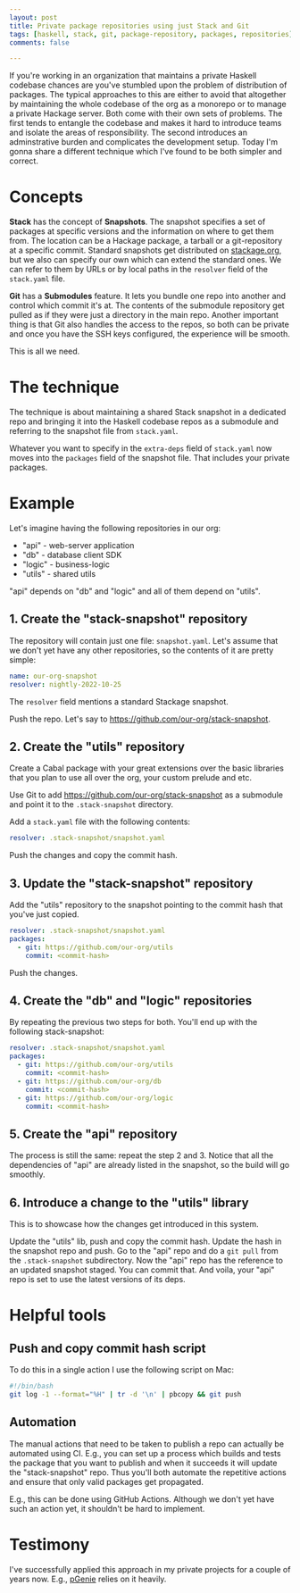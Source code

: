 ```yaml
---
layout: post
title: Private package repositories using just Stack and Git
tags: [haskell, stack, git, package-repository, packages, repositories]
comments: false

---
```


If you're working in an organization that maintains a private Haskell codebase chances are you've stumbled upon the problem of distribution of packages. The typical approaches to this are either to avoid that altogether by maintaining the whole codebase of the org as a monorepo or to manage a private Hackage server. Both come with their own sets of problems. The first tends to entangle the codebase and makes it hard to introduce teams and isolate the areas of responsibility. The second introduces an adminstrative burden and complicates the development setup. Today I'm gonna share a different technique which I've found to be both simpler and correct.

# Concepts

**Stack** has the concept of **Snapshots**. The snapshot specifies a set of packages at specific versions and the information on where to get them from. The location can be a Hackage package, a tarball or a git-repository at a specific commit. Standard snapshots get distributed on [stackage.org](https://stackage.org), but we also can specify our own which can extend the standard ones. We can refer to them by URLs or by local paths in the `resolver` field of the `stack.yaml` file.

**Git** has a **Submodules** feature. It lets you bundle one repo into another and control which commit it's at. The contents of the submodule repository get pulled as if they were just a directory in the main repo. Another important thing is that Git also handles the access to the repos, so both can be private and once you have the SSH keys configured, the experience will be smooth.

This is all we need.

# The technique

The technique is about maintaining a shared Stack snapshot in a dedicated repo and bringing it into the Haskell codebase repos as a submodule and referring to the snapshot file from `stack.yaml`.

Whatever you want to specify in the `extra-deps` field of `stack.yaml` now moves into the `packages` field of the snapshot file. That includes your private packages.

# Example

Let's imagine having the following repositories in our org:

- "api" - web-server application
- "db" - database client SDK
- "logic" - business-logic
- "utils" - shared utils

"api" depends on "db" and "logic" and all of them depend on "utils".

## 1. Create the "stack-snapshot" repository

The repository will contain just one file: `snapshot.yaml`. Let's assume that we don't yet have any other repositories, so the contents of it are pretty simple:

```yaml
name: our-org-snapshot
resolver: nightly-2022-10-25
```

The `resolver` field mentions a standard Stackage snapshot.

Push the repo. Let's say to https://github.com/our-org/stack-snapshot.

## 2. Create the "utils" repository

Create a Cabal package with your great extensions over the basic libraries that you plan to use all over the org, your custom prelude and etc.

Use Git to add https://github.com/our-org/stack-snapshot as a submodule and point it to the `.stack-snapshot` directory.

Add a `stack.yaml` file with the following contents:

```yaml
resolver: .stack-snapshot/snapshot.yaml
```

Push the changes and copy the commit hash.

## 3. Update the "stack-snapshot" repository

Add the "utils" repository to the snapshot pointing to the commit hash that you've just copied.

```yaml
resolver: .stack-snapshot/snapshot.yaml
packages:
  - git: https://github.com/our-org/utils
    commit: <commit-hash>
```

Push the changes.

## 4. Create the "db" and "logic" repositories

By repeating the previous two steps for both. You'll end up with the following stack-snapshot:

```yaml
resolver: .stack-snapshot/snapshot.yaml
packages:
  - git: https://github.com/our-org/utils
    commit: <commit-hash>
  - git: https://github.com/our-org/db
    commit: <commit-hash>
  - git: https://github.com/our-org/logic
    commit: <commit-hash>
```

## 5. Create the "api" repository

The process is still the same: repeat the step 2 and 3. Notice that all the dependencies of "api" are already listed in the snapshot, so the build will go smoothly.

## 6. Introduce a change to the "utils" library

This is to showcase how the changes get introduced in this system.

Update the "utils" lib, push and copy the commit hash. Update the hash in the snapshot repo and push. Go to the "api" repo and do a `git pull` from the `.stack-snapshot` subdirectory. Now the "api" repo has the reference to an updated snapshot staged. You can commit that. And voila, your "api" repo is set to use the latest versions of its deps.

# Helpful tools

## Push and copy commit hash script

To do this in a single action I use the following script on Mac:

```bash
#!/bin/bash
git log -1 --format="%H" | tr -d '\n' | pbcopy && git push
```

## Automation

The manual actions that need to be taken to publish a repo can actually be automated using CI. E.g., you can set up a process which builds and tests the package that you want to publish and when it succeeds it will update the "stack-snapshot" repo. Thus you'll both automate the repetitive actions and ensure that only valid packages get propagated.

E.g., this can be done using GitHub Actions. Although we don't yet have such an action yet, it shouldn't be hard to implement.

# Testimony

I've successfully applied this approach in my private projects for a couple of years now. E.g., [pGenie](https://pgenie.io) relies on it heavily.
